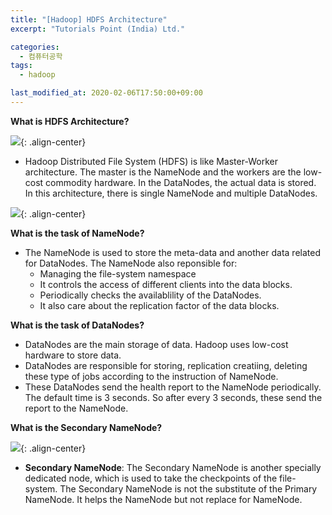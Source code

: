 ```yaml
---
title: "[Hadoop] HDFS Architecture"
excerpt: "Tutorials Point (India) Ltd."

categories:
  - 컴퓨터공학
tags:
  - hadoop

last_modified_at: 2020-02-06T17:50:00+09:00
---
```


**What is HDFS Architecture?**  

![](https://eliotjang.github.io/assets/images/hadoop/hdfs-architecture.png){: .align-center}  

  - Hadoop Distributed File System (HDFS) is like Master-Worker architecture. The master is the NameNode and the workers are the low-cost commodity hardware. In the DataNodes, the actual data is stored. In this architecture, there is single NameNode and multiple DataNodes.  

![](https://eliotjang.github.io/assets/images/hadoop/hdfs-architecture2.png){: .align-center}  

**What is the task of NameNode?**  
  - The NameNode is used to store the meta-data and another data related for DataNodes. The NameNode also reponsible for:
    - Managing the file-system namespace
    - It controls the access of different clients into the data blocks.
    - Periodically checks the availablility of the DataNodes.
    - It also care about the replication factor of the data blocks.  

**What is the task of DataNodes?**  
  - DataNodes are the main storage of data. Hadoop uses low-cost hardware to store data.
  - DataNodes are responsible for storing, replication creatiing, deleting these type of jobs according to the instruction of NameNode.
  - These DataNodes send the health report to the NameNode periodically. The default time is 3 seconds. So after every 3 seconds, these send the report to the NameNode.  

**What is the Secondary NameNode?**  

![](https://eliotjang.github.io/assets/images/hadoop/hdfs-architecture3.png){: .align-center}  

  - **Secondary NameNode**: The Secondary NameNode is another specially dedicated node, which is used to take the checkpoints of the file-system. The Secondary NameNode is not the substitute of the Primary NameNode. It helps the NameNode but not replace for NameNode.  


